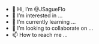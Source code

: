 - 👋 Hi, I’m @JSagueFlo
- 👀 I’m interested in ...
- 🌱 I’m currently learning ...
- 💞️ I’m looking to collaborate on ...
- 📫 How to reach me ...

<!---
JSagueFlo/JSagueFlo is a ✨ special ✨ repository because its `README.md` (this file) appears on your GitHub profile.
You can click the Preview link to take a look at your changes.
--->
